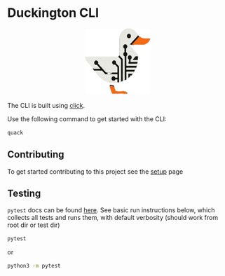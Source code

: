 # Duckington CLI

<!-- markdownlint-disable MD033 -->
<div style="text-align: center;">
    <img src="docs/assets/duckington.png" alt="Le Duck" width="150" height="150">
</div>

The CLI is built using [click](https://click.palletsprojects.com/en/8.1.x/).

Use the following command to get started with the CLI:

```bash
quack
```

## Contributing

To get started contributing to this project see the [setup](docs/setup.md) page

## Testing

`pytest` docs can be found [here](https://docs.pytest.org/en/stable/). See basic run instructions below, which collects all tests and runs them, with default verbosity (should work from root dir or test dir)

```bash
pytest
```

or

```bash
python3 -m pytest
```
